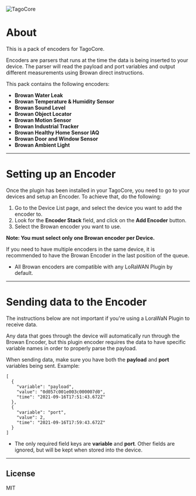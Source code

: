 ![TagoCore](/assets/logo-plugin-black.png)

# About

This is a pack of encoders for TagoCore.

Encoders are parsers that runs at the time the data is being inserted to your device. The parser will read the payload and port variables and output different measurements using Browan direct instructions.

This pack contains the following encoders:
* **Browan Water Leak**
* **Browan Temperature & Humidity Sensor**
* **Browan Sound Level**
* **Browan Object Locator**
* **Browan Motion Sensor**
* **Browan Industrial Tracker**
* **Browan Healthy Home Sensor IAQ**
* **Browan Door and Window Sensor**
* **Browan Ambient Light**

---

# Setting up an Encoder

Once the plugin has been installed in your TagoCore, you need to go to your devices and setup an Encoder. To achieve that, do the following:

1. Go to the Device List page, and select the device you want to add the encoder to.
2. Look for the **Encoder Stack** field, and click on the **Add Encoder** button.
3. Select the Browan encoder you want to use.

**Note: You must select only one Browan encoder per Device.**

If you need to have multiple encoders in the same device, it is recommended to have the Browan Encoder in the last position of the queue.

* All Browan encoders are compatible with any LoRaWAN Plugin by default.

---

# Sending data to the Encoder

The instructions below are not important if you're using a LoraWaN Plugin to receive data.

Any data that goes through the device will automatically run through the Browan Encoder, but this plugin encoder requires the data to have specific variable names in order to properly parse the payload.

When sending data, make sure you have both the **payload** and **port** variables being sent. Example:

```
[
  {
    "variable": "payload",
    "value": "0d057c001e003c000007d0",
    "time": "2021-09-16T17:51:43.672Z"
  },
  {
    "variable": "port",
    "value": 2,
    "time": "2021-09-16T17:59:43.672Z"
  }
]
```
 
* The only required field keys are **variable** and **port**. Other fields are ignored, but will be kept when stored into the device.

---

## License

MIT
